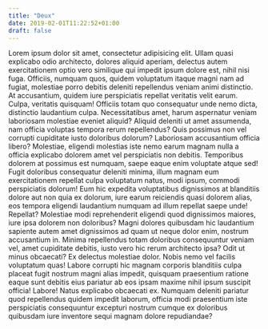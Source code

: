 ```yaml
---
title: "Deux"
date: 2019-02-01T11:22:52+01:00
draft: false
---
```


Lorem ipsum dolor sit amet, consectetur adipisicing elit. Ullam quasi explicabo odio architecto, dolores aliquid aperiam, delectus autem exercitationem optio vero similique qui impedit ipsum dolore est, nihil nisi fuga.
Officiis, numquam quos, quidem voluptatum itaque magni nam ad fugiat, molestiae porro debitis deleniti repellendus veniam animi distinctio. At accusantium, quidem iure perspiciatis repellat veritatis velit earum. Culpa, veritatis quisquam!
Officiis totam quo consequatur unde nemo dicta, distinctio laudantium culpa. Necessitatibus amet, harum aspernatur veniam laboriosam molestiae eveniet aliquid? Aliquid deleniti ut amet assumenda, nam officia voluptas tempora rerum repellendus?
Quis possimus non vel corrupti cupiditate iusto doloribus dolorum? Laboriosam accusantium officia libero? Molestiae, eligendi molestias iste nemo earum magnam nulla a officia explicabo dolorem amet vel perspiciatis non debitis.
Temporibus dolorem at possimus est numquam, saepe eaque enim voluptate atque sed! Fugit doloribus consequatur deleniti minima, illum magnam eum exercitationem repellat culpa voluptatum natus, modi ipsum, commodi perspiciatis dolorum!
Eum hic expedita voluptatibus dignissimos at blanditiis dolore aut non quia ex dolorum, iure earum reiciendis quasi dolorem alias, eos tempora eligendi laudantium numquam ad illum repellat saepe unde! Repellat?
Molestiae modi reprehenderit eligendi quod dignissimos maiores, iure ipsa dolorem non doloribus? Magni dolores quibusdam hic laudantium sapiente autem amet dignissimos ad quam ut neque dolor enim, nostrum accusantium in.
Minima repellendus totam doloribus consequuntur veniam vel, amet cupiditate debitis, iusto vero hic rerum architecto ipsa? Odit ut minus obcaecati? Ex delectus molestiae dolor. Nobis nemo vel facilis voluptatum quas!
Labore corrupti hic magnam corporis blanditiis culpa placeat fugit nostrum magni alias impedit, quisquam praesentium ratione eaque sunt debitis eius pariatur ab eos ipsam maxime nihil ipsum suscipit officia! Labore!
Natus explicabo obcaecati ex. Numquam deleniti pariatur quod repellendus quidem impedit laborum, officia modi praesentium iste perspiciatis consequuntur excepturi nostrum cumque ex doloribus quibusdam iure inventore sequi magnam dolore repudiandae?